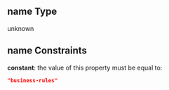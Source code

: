 ## name Type

unknown

## name Constraints

**constant**: the value of this property must be equal to:

```json
"business-rules"
```
